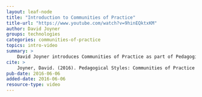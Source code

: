 ```yaml
---
layout: leaf-node
title: "Introduction to Communities of Practice"
title-url: "https://www.youtube.com/watch?v=9hinEQktxKM"
author: David Joyner
groups: technologies
categories: communities-of-practice
topics: intro-video
summary: >
    David Joyner introduces Communities of Practice as part of Pedagogical Styles.
cite: >
    Joyner, David. (2016). Pedagogical Styles: Communities of Practice Introductory Video. Udacity.  June 6, 2016.
pub-date: 2016-06-06
added-date: 2016-06-06
resource-type: video
---
```

